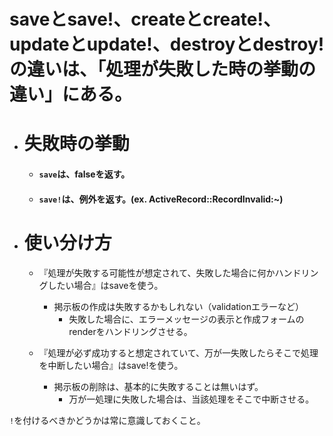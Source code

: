 # saveとsave!、createとcreate!、updateとupdate!、destroyとdestroy!の違いは、「処理が失敗した時の挙動の違い」にある。

- # 失敗時の挙動
   - #### `save`は、falseを返す。
   - #### `save!`は、例外を返す。(ex. ActiveRecord::RecordInvalid:~)

- # 使い分け方
   - 『処理が失敗する可能性が想定されて、失敗した場合に何かハンドリングしたい場合』はsaveを使う。
      - 掲示板の作成は失敗するかもしれない（validationエラーなど）
        - 失敗した場合に、エラーメッセージの表示と作成フォームのrenderをハンドリングさせる。
 
   - 『処理が必ず成功すると想定されていて、万が一失敗したらそこで処理を中断したい場合』はsave!を使う。
      - 掲示板の削除は、基本的に失敗することは無いはず。
        - 万が一処理に失敗した場合は、当該処理をそこで中断させる。 
   
`!`を付けるべきかどうかは常に意識しておくこと。
